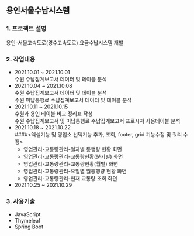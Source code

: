## 용인서울수납시스템
### 1. 프로젝트 설명
용인-서울고속도로(경수고속도로) 요금수납시스템 개발
### 2. 작업내용
 - 2021.10.01 ~ 2021.10.01   
  수원 수납집계보고서 데이터 및 테이블 분석   
 - 2021.10.04 ~ 2021.10.08   
  수원 수납집계보고서 데이터 및 테이블 분석   
  수원 미납통행료 수납집계보고서 데이터 및 테이블 분석
 - 2021.10.11 ~ 2021.10.15   
  수원과 용인 테이블 비교 정리표 작성   
  수원 수납집계보고서 및 미납통행료 수납집계보고서 프로시저 사용테이블 분석   
 - 2021.10.18 ~ 2021.10.22       
####<엑셀기능 및 영업소 선택기능 추가, 조회, footer, grid 기능수정 및 쿼리 수정>   
   - 영업관리-교통량관리-일자별 통행량 현황 화면   
   - 영업관리-교통량관리-교통량현황(분기별) 화면   
   - 영업관리-교통량관리-교통량현황(월별) 화면   
   - 영업관리-교통량관리-요일별 월통행량 현황 화면   
   - 영업관리-교통량관리-현재 교통량 조회 화면   
 - 2021.10.25 ~ 2021.10.29   

### 3. 사용기술   
 - JavaScript
 - Thymeleaf
 - Spring Boot
